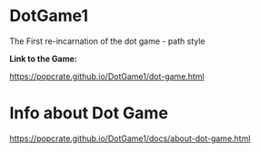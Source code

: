 # DotGame1
The First re-incarnation of the dot game - path style

**Link to the Game:**

https://popcrate.github.io/DotGame1/dot-game.html



# Info about Dot Game

https://popcrate.github.io/DotGame1/docs/about-dot-game.html